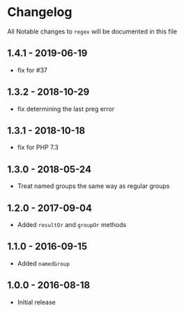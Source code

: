 # Changelog

All Notable changes to `regex` will be documented in this file

## 1.4.1 - 2019-06-19

- fix for #37

## 1.3.2 - 2018-10-29

- fix determining the last preg error

## 1.3.1 - 2018-10-18

- fix for PHP 7.3

## 1.3.0 - 2018-05-24
- Treat named groups the same way as regular groups

## 1.2.0 - 2017-09-04
- Added `resultOr` and `groupOr` methods

## 1.1.0 - 2016-09-15
- Added `namedGroup`

## 1.0.0 - 2016-08-18

- Initial release
